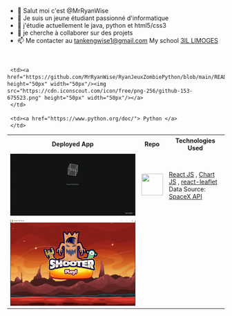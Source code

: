 - 👋 Salut moi c'est  @MrRyanWise
- 👀 Je suis un jeune étudiant passionné d'informatique 
- 🌱 j'étudie actuellement le java, python et  html5/css3
- 💞️ je cherche à collaborer sur des projets  
- 📫 Me contacter au  tankengwise1@gmail.com
My school <a href="https://www.3il-ingenieurs.fr">3IL LIMOGES</a>

<br/>
<table>
  <tr>
    <th><b><center>Deployed App</center></b></th>
    <th><b><center>Repo</center></b></th>  
    <th><b><center>Technologies Used</center></b></th>
  </tr>
  
  <tr>
    <td><img src="https://github.com/MrRyanWise/RyanSpace-X-Dashboard/raw/main/src/Assets/Space%20X.gif"/></td>
    <td><a href="https://github.com/MrRyanWise/RyanSpace-X-Dashboard"><img src="https://cdn.iconscout.com/icon/free/png-256/github-153-675523.png" height="50px" width="50px"/></a></td>
    <td>  
          <a href="https://reactjs.org">React JS</a> , 
          <a href="https://react-chartjs-2.js.org">Chart JS</a> , 
          <a href="https://react-leaflet.js.org">react-leaflet</a> 
      <br/>Data Source: <a href="https://github.com/r-spacex/SpaceX-API">SpaceX API</a>
    </td>
  </tr>
  
   <tr>
     <td>
       <img src="https://github.com/MrRyanWise/RyanJeuxZombiePython/raw/main/Assets/Accueil.png" />  
     </td>
                                                                                                                      
     <td><a href="https://github.com/MrRyanWise/RyanJeuxZombiePython/blob/main/README.md" height="50px" width="50px"/><img src="https://cdn.iconscout.com/icon/free/png-256/github-153-675523.png" height="50px" width="50px"/></a>
     </td>
                                                                                                               
     <td><a href="https://www.python.org/doc/"> Python </a> 
     </td>
   </tr>
   
</table> 
